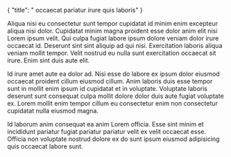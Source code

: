 {
  "title": " occaecat pariatur irure quis laboris"
}

Aliqua nisi eu consectetur sunt tempor cupidatat id minim enim excepteur aliqua nisi dolor. Cupidatat minim magna proident esse dolor anim elit nisi Lorem ipsum velit. Qui culpa fugiat labore ipsum dolore veniam dolor irure occaecat id. Deserunt sint sint aliquip ad qui nisi. Exercitation laboris aliqua veniam mollit tempor. Velit nostrud eu nulla sunt exercitation occaecat sit irure. Enim sint duis aute elit.

Id irure amet aute ea dolor ad. Nisi esse do labore ex ipsum dolor eiusmod occaecat proident cillum eiusmod cillum. Anim laboris duis esse tempor sunt in mollit enim ipsum id cupidatat et in voluptate. Voluptate laboris deserunt sunt consequat culpa mollit dolore dolor duis aute fugiat voluptate ex. Lorem mollit enim tempor cillum eu consectetur enim non consectetur cupidatat nulla eiusmod magna.

Id laborum anim consequat ea anim Lorem officia. Esse sint minim et incididunt pariatur fugiat pariatur pariatur velit ex velit occaecat esse. Officia non voluptate nostrud dolore ex do sunt ipsum eiusmod adipisicing quis occaecat labore sunt.